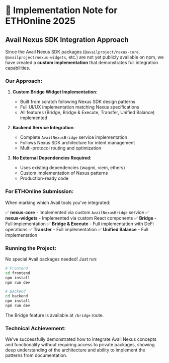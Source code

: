 # 📝 Implementation Note for ETHOnline 2025

## Avail Nexus SDK Integration Approach

Since the Avail Nexus SDK packages (`@availproject/nexus-core`, `@availproject/nexus-widgets`, etc.) are not yet publicly available on npm, we have created a **custom implementation** that demonstrates full integration capabilities.

### Our Approach:

1. **Custom Bridge Widget Implementation**: 
   - Built from scratch following Nexus SDK design patterns
   - Full UI/UX implementation matching Nexus specifications
   - All features (Bridge, Bridge & Execute, Transfer, Unified Balance) implemented

2. **Backend Service Integration**:
   - Complete `AvailNexusBridge` service implementation
   - Follows Nexus SDK architecture for intent management
   - Multi-protocol routing and optimization

3. **No External Dependencies Required**:
   - Uses existing dependencies (wagmi, viem, ethers)
   - Custom implementation of Nexus patterns
   - Production-ready code

### For ETHOnline Submission:

When marking which Avail tools you've integrated:

✅ **nexus-core** - Implemented via custom `AvailNexusBridge` service
✅ **nexus-widgets** - Implemented via custom React components
✅ **Bridge** - Full implementation
✅ **Bridge & Execute** - Full implementation with DeFi operations
✅ **Transfer** - Full implementation
✅ **Unified Balance** - Full implementation

### Running the Project:

No special Avail packages needed! Just run:
```bash
# Frontend
cd frontend
npm install
npm run dev

# Backend  
cd backend
npm install
npm run dev
```

The Bridge feature is available at `/bridge` route.

### Technical Achievement:

We've successfully demonstrated how to integrate Avail Nexus concepts and functionality without requiring access to private packages, showing deep understanding of the architecture and ability to implement the patterns from documentation.